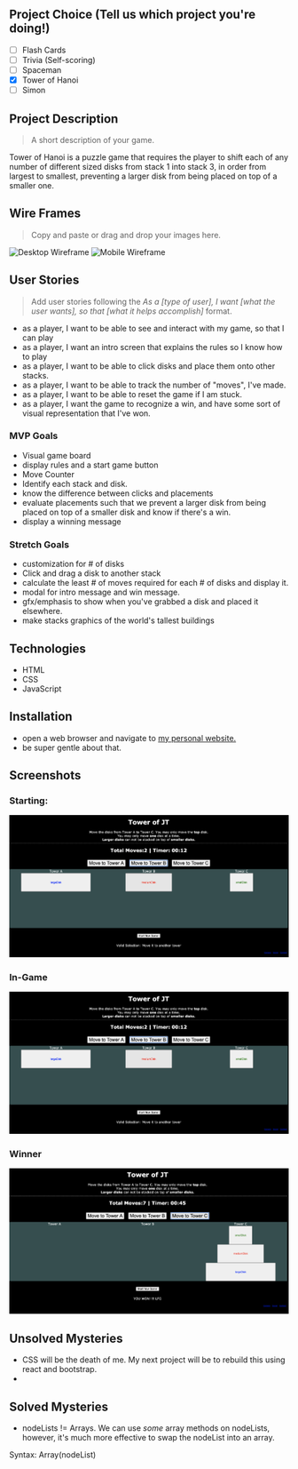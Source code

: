 ## Project Choice (Tell us which project you're doing!)

- [ ] Flash Cards
- [ ] Trivia (Self-scoring)
- [ ] Spaceman
- [x] Tower of Hanoi
- [ ] Simon

## Project Description

> A short description of your game.

Tower of Hanoi is a puzzle game that requires the player to shift each of any number of different sized disks from stack 1 into stack 3, in order from largest to smallest, preventing a larger disk from being placed on top of a smaller one.

## Wire Frames

> Copy and paste or drag and drop your images here.

![Desktop Wireframe](https://media.git.generalassemb.ly/user/30880/files/f6015380-0939-11eb-9080-825cdd963f2f)
![Mobile Wireframe](https://media.git.generalassemb.ly/user/30880/files/f699ea00-0939-11eb-93a2-d388acdd540f)

## User Stories

> Add user stories following the _As a [type of user], I want [what the user wants], so that [what it helps accomplish]_ format.

- as a player, I want to be able to see and interact with my game, so that I can play
- as a player, I want an intro screen that explains the rules so I know how to play
- as a player, I want to be able to click disks and place them onto other stacks.
- as a player, I want to be able to track the number of "moves", I've made.
- as a player, I want to be able to reset the game if I am stuck.
- as a player, I want the game to recognize a win, and have some sort of visual representation that I've won.

### MVP Goals

- Visual game board
- display rules and a start game button
- Move Counter
- Identify each stack and disk.
- know the difference between clicks and placements
- evaluate placements such that we prevent a larger disk from being placed on top of a smaller disk and know if there's a win.
- display a winning message

### Stretch Goals

- customization for # of disks
- Click and drag a disk to another stack
- calculate the least # of moves required for each # of disks and display it.
- modal for intro message and win message.
- gfx/emphasis to show when you've grabbed a disk and placed it elsewhere.
- make stacks graphics of the world's tallest buildings

## Technologies

- HTML
- CSS
- JavaScript

## Installation

- open a web browser and navigate to [my personal website.](www.jamesetomassoni.com)
- be super gentle about that.

## Screenshots

### Starting:

![starting-ss](images/In-Game.png)

### In-Game

![in-game-ss](images/In-Game.png)

### Winner

![winner-ss](images/Winner.png)

## Unsolved Mysteries

- CSS will be the death of me. My next project will be to rebuild this using react and bootstrap.
-

## Solved Mysteries

- nodeLists != Arrays. We can use _some_ array methods on nodeLists, however, it's much more effective to swap the nodeList into an array.

Syntax: Array(nodeList)
